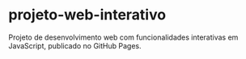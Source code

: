# projeto-web-interativo
Projeto de desenvolvimento web com funcionalidades interativas em JavaScript, publicado no GitHub Pages.
